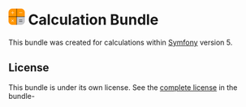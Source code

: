 ![Logo](public/images/icons/icon-032x032.png) Calculation Bundle
=======

This bundle was created for calculations within <a href="https://symfony.com" target="_blank">Symfony</a> version 5.

License
-------
This bundle is under its own license. See the [complete license](LICENSE.md) in the bundle-

